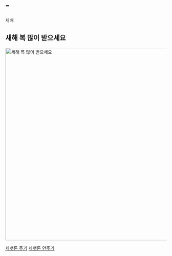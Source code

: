 # -
세배
<!DOCTYPE html>
<html>
<head>
    <link rel="canonical" href="http://www.tpgoqhraksgdlqkedmtpdy.com">
    <title>안녕</title>
</head>
<body>
    <p><h2>새해 복 많이 받으세요</h2></p>
    <img src="https://search.pstatic.net/common/?src=http%3A%2F%2Fblogfiles.naver.net%2FMjAyMDEyMzFfMjc2%2FMDAxNjA5NDE5MzY3MzI3.8Wjk_GBoTvXiPUVBcwRIwImr60avZAxEnYpObVT3-Q8g.MfCcqNaty7PBcbwVs_JnQz6C_X54juuShZD7L4M4lvog.JPEG.happysun200%2F1609417929469.jpg&type=sc960_832" height="600" alt="세해 복 많이 받으세요">
  <p>
     <a href="file:///C:/Users/aa010/OneDrive/%EB%B0%94%ED%83%95%20%ED%99%94%EB%A9%B4/%EB%82%B4%EA%BA%BC%EC%97%AC/web/%EC%84%B8%EB%B1%83%EB%8F%88%20%EC%A3%BC%EA%B8%B0.html" target="-blank"title="">세뱃돈 주기</a>
     <a href="file:///C:/Users/aa010/OneDrive/%EB%B0%94%ED%83%95%20%ED%99%94%EB%A9%B4/%EB%82%B4%EA%BA%BC%EC%97%AC/web/%EC%84%B8%EB%B1%83%EB%8F%88%20%EC%95%88%20%EC%A3%BC%EA%B8%B0.html" target="_blanik">세뱃돈 안주기</a>
     </p>
</body>
</html>
